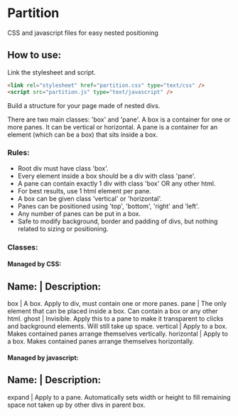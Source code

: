 # Partition
CSS and javascript files for easy nested positioning

## How to use:
Link the stylesheet and script.
```html
<link rel="stylesheet" href="partition.css" type="text/css" />
<script src="partition.js" type="text/javascript" />
```
Build a structure for your page made of nested divs.

There are two main classes: 'box' and 'pane'. A box is a container for one or more panes. It can be vertical or horizontal. A pane is a container for an element (which can be a box) that sits inside a box.

### Rules:
- Root div must have class 'box'.
- Every element inside a box should be a div with class 'pane'.
- A pane can contain exactly 1 div with class 'box' OR any other html.
- For best results, use 1 html element per pane.
- A box can be given class 'vertical' or 'horizontal'.
- Panes can be positioned using 'top', 'bottom', 'right' and 'left'.
- Any number of panes can be put in a box.
- Safe to modify background, border and padding of divs, but nothing related to sizing or positioning.

### Classes:
#### Managed by CSS:
Name:      | Description:
-------------------------
box        | A box. Apply to div, must contain one or more panes.
pane       | The only element that can be placed inside a box. Can contain a box or any other html.
ghost      | Invisible. Apply this to a pane to make it transparent to clicks and background elements. Will still take up space.
vertical   | Apply to a box. Makes contained panes arrange themselves vertically.
horizontal | Apply to a box. Makes contained panes arrange themselves horizontally.

#### Managed by javascript:
Name:      | Description:
-------------------------
expand     | Apply to a pane. Automatically sets width or height to fill remaining space not taken up by other divs in parent box.
